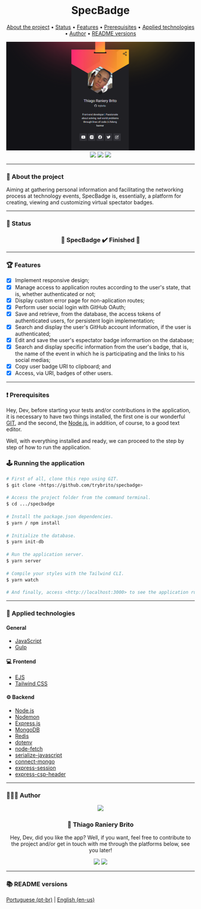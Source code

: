 <div align="center">
  <div>
    <h1>SpecBadge</h1>
    <p>
      <a href="#-about-the-project">About the project</a> •
      <a href="#-status">Status</a> •
      <a href="#-features">Features</a> • 
      <a href="#%EF%B8%8F-prerequisites">Prerequisites</a> • 
      <a href="#-applied-technologies">Applied technologies</a> • 
      <a href="#-author">Author</a> •
      <a href="#-readme-versions">README versions</a>
    </p>
    <img src="./.github/specbadge.png" />
  </div>

  <div>
    <img src="https://img.shields.io/github/license/trybrito/specbadge?color=f7b125&style=for-the-badge" />
    <img src="https://img.shields.io/static/v1?label=version&message=1.0.0&color=f7b125&style=for-the-badge" />
    <img src="https://img.shields.io/static/v1?label=yarn&message=v1.22.5&color=f7b125&style=for-the-badge" />
  </div>
</div>

<hr>

### 🎯 About the project

<p>
  Aiming at gathering personal information and facilitating the networking process at technology events, SpecBadge is, essentially, a platform for creating, viewing and customizing virtual spectator badges.
</p>

<hr>

### 🏁 Status

<h3 align="center">
  🎉 SpecBadge ✔️ Finished 🎉
</h3>

<hr>

### 🏆 Features

- [x] Implement responsive design;
- [x] Manage access to application routes according to the user's state, that is, whether authenticated or not;
- [x] Display custom error page for non-aplication routes;
- [x] Perform user social login with GitHub OAuth;
- [x] Save and retrieve, from the database, the access tokens of authenticated users, for persistent login implementation;
- [x] Search and display the user's GitHub account information, if the user is authenticated;
- [x] Edit and save the user's espectator badge informartion on the database;
- [x] Search and display specific information from the user's badge, that is, the name of the event in which he is participating and the links to his social medias;
- [x] Copy user badge URI to clipboard; and
- [x] Access, via URI, badges of other users.

<hr>

### ❗️ Prerequisites

Hey, Dev, before starting your tests and/or contributions in the application, it is necessary to have two things installed, the first one is our wonderful [GIT](https://git-scm.com), and the second, the [Node.js](https://nodejs.org/en/), in addition, of course, to a good text editor.

Well, with everything installed and ready, we can proceed to the step by step of how to run the application.

### 🕹️ Running the application

```bash
# First of all, clone this repo using GIT.
$ git clone <https://github.com/trybrito/specbadge>

# Access the project folder from the command terminal.
$ cd .../specbadge

# Install the package.json dependencies.
$ yarn / npm install

# Initialize the database.
$ yarn init-db

# Run the application server.
$ yarn server

# Compile your styles with the Tailwind CLI.
$ yarn watch

# And finally, access <http://localhost:3000> to see the application running on the local server.
```

<hr>

### 🔮 Applied technologies

#### General

- [JavaScript](https://devdocs.io/javaScript/)
- [Gulp](https://gulpjs.com/)

#### 💻 Frontend

- [EJS](https://ejs.co/)
- [Tailwind CSS](https://tailwindcss.com/)

#### ⚙️ Backend

- [Node.js](https://nodejs.org/en/)
- [Nodemon](https://www.npmjs.com/package/nodemon)
- [Express.js](https://expressjs.com/pt-br/)
- [MongoDB](https://docs.mongodb.com/drivers/node/current/)
- [Redis](https://redis.io/)
- [dotenv](https://www.npmjs.com/package/dotenv)
- [node-fetch](https://www.npmjs.com/package/node-fetch)
- [serialize-javascript](https://www.npmjs.com/package/serialize-javascript)
- [connect-mongo](https://www.npmjs.com/package/connect-mongo)
- [express-session](https://www.npmjs.com/package/express-session)
- [express-csp-header](https://www.npmjs.com/package/express-csp-header)

<hr>

### 👨🏽‍🎓 Author

<div align="center">
  <img src="https://github.com/trybrito.png" width="250px" />

  <br />

  <div>
    <h3>
      🤝 Thiago Raniery Brito
    </h3>
    <p>
      Hey, Dev, did you like the app? Well, if you want, feel free to contribute to the project and/or get in touch with me through the platforms below, see you later!
    </p>
  </div>
  
  <div>
    <a href="https://www.linkedin.com/in/trybrito">
      <img src="https://img.shields.io/badge/LinkedIn-0077B5?style=for-the-badge&logo=linkedin&logoColor=white" /></a>
    <a href="mailto:thiagobritotrs@gmail.com">
      <img src="https://img.shields.io/badge/Gmail-D14836?style=for-the-badge&logo=gmail&logoColor=white" /></a>
  </div>
</div>

<hr>

### 📚 README versions

<div>
  <a href="https://github.com/trybrito/specbadge/blob/main/README.md">Portuguese (pt-br)</a>
  |
  <a href="https://github.com/trybrito/specbadge/blob/main/README-en.md">English (en-us)</a>
</div>
